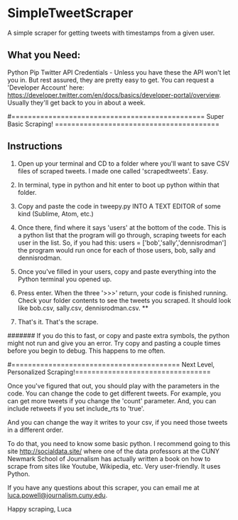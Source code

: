 # SimpleTweetScraper
A simple scraper for getting tweets with timestamps from a given user.

## What you Need:
  Python
  Pip
  Twitter API Credentials
    - Unless you have these the API won't let you in. But rest assured, they are pretty easy to get. You can request a 'Developer Account' here: https://developer.twitter.com/en/docs/basics/developer-portal/overview. Usually they'll get back to you in about a week.
 
#=============================================== Super Basic Scraping! ========================================

## Instructions

1. Open up your terminal and CD to a folder where you'll want to save CSV files of scraped tweets. I made one called 'scrapedtweets'. Easy.

2. In terminal, type in python and hit enter to boot up python within that folder.

3. Copy and paste the code in tweepy.py INTO A TEXT EDITOR of some kind (Sublime, Atom, etc.)

4. Once there, find where it says 'users' at the bottom of the code. This is a python list that the program will go through, scraping tweets for each user in the list. So, if you had this: users = ['bob','sally','dennisrodman'] the program would run once for each of those users, bob, sally and dennisrodman.

5. Once you've filled in your users, copy and paste everything into the Python terminal you opened up.

6. Press enter. When the three '>>>' return, your code is finished running. Check your folder contents to see the tweets you scraped. It should look like bob.csv, sally.csv, dennisrodman.csv. **

7. That's it. That's the scrape.

####### If you do this to fast, or copy and paste extra symbols, the python might not run and give you an error. Try copy and pasting a couple times before you begin to debug. This happens to me often.

#========================================= Next Level, Personalized Scraping!=================================

Once you've figured that out, you should play with the parameters in the code. You can change the code to get different tweets. For example, you can get more tweets if you change the 'count' parameter. And, you can include retweets if you set include_rts to 'true'. 

And you can change the way it writes to your csv, if you need those tweets in a different order.

To do that, you need to know some basic python. I recommend going to this site http://socialdata.site/ where one of the data professors at the CUNY Newmark School of Journalism has actually written a book on how to scrape from sites like Youtube, Wikipedia, etc. Very user-friendly. It uses Python.

If you have any questions about this scraper, you can email me at luca.powell@journalism.cuny.edu.

Happy scraping,
Luca
